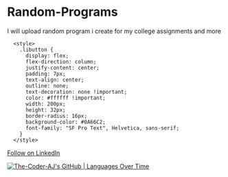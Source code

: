 # Random-Programs
I will upload random program i create for my college assignments and more


      <style>
        .libutton {
          display: flex;
          flex-direction: column;
          justify-content: center;
          padding: 7px;
          text-align: center;
          outline: none;
          text-decoration: none !important;
          color: #ffffff !important;
          width: 200px;
          height: 32px;
          border-radius: 16px;
          background-color: #0A66C2;
          font-family: "SF Pro Text", Helvetica, sans-serif;
        }
      </style>
<a class="libutton" href="https://www.linkedin.com/comm/mynetwork/discovery-see-all?usecase=PEOPLE_FOLLOWS&followMember=anshjain722" target="_blank">Follow on LinkedIn</a>

[![The-Coder-AJ's GitHub | Languages Over Time](https://stats.quine.sh/The-Coder-AJ/languages-over-time?theme=dark)](https://quine.sh?utm_source=widgets&utm_campaign=The-Coder-AJ)
